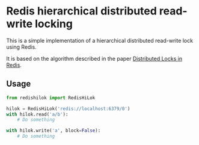 # Redis hierarchical distributed read-write locking

This is a simple implementation of a hierarchical distributed read-write lock
using Redis.

It is based on the algorithm described in the paper [Distributed Locks in Redis](http://redis.io/topics/distlock).

## Usage

```python
from redishilok import RedisHiLok

hilok = RedisHiLok('redis://localhost:6379/0')
with hilok.read('a/b'):
    # Do something

with hilok.write('a', block=False):
    # Do something
